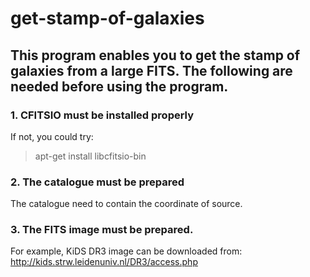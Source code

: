 # get-stamp-of-galaxies
## This program enables you to get the stamp of galaxies from a large FITS. The following are needed before using the program.
  ### 1. CFITSIO must be installed properly
  If not, you could try:  
  > apt-get install libcfitsio-bin
  
  ### 2. The catalogue must be prepared  
  The catalogue need to contain the coordinate of source.  
  
  ### 3. The FITS image must be prepared.  
  For example, KiDS DR3 image can be downloaded from:  
  http://kids.strw.leidenuniv.nl/DR3/access.php
